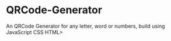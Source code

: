 # QRCode-Generator
An QRCode Generator for any letter, word or numbers, build using JavaScript CSS HTML>

